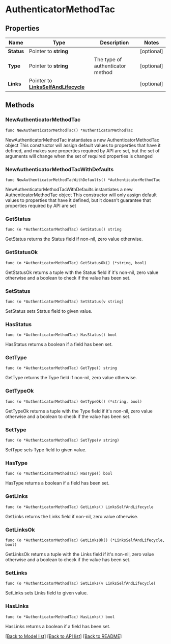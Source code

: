 # AuthenticatorMethodTac

## Properties

Name | Type | Description | Notes
------------ | ------------- | ------------- | -------------
**Status** | Pointer to **string** |  | [optional] 
**Type** | Pointer to **string** | The type of authenticator method | [optional] 
**Links** | Pointer to [**LinksSelfAndLifecycle**](LinksSelfAndLifecycle.md) |  | [optional] 

## Methods

### NewAuthenticatorMethodTac

`func NewAuthenticatorMethodTac() *AuthenticatorMethodTac`

NewAuthenticatorMethodTac instantiates a new AuthenticatorMethodTac object
This constructor will assign default values to properties that have it defined,
and makes sure properties required by API are set, but the set of arguments
will change when the set of required properties is changed

### NewAuthenticatorMethodTacWithDefaults

`func NewAuthenticatorMethodTacWithDefaults() *AuthenticatorMethodTac`

NewAuthenticatorMethodTacWithDefaults instantiates a new AuthenticatorMethodTac object
This constructor will only assign default values to properties that have it defined,
but it doesn't guarantee that properties required by API are set

### GetStatus

`func (o *AuthenticatorMethodTac) GetStatus() string`

GetStatus returns the Status field if non-nil, zero value otherwise.

### GetStatusOk

`func (o *AuthenticatorMethodTac) GetStatusOk() (*string, bool)`

GetStatusOk returns a tuple with the Status field if it's non-nil, zero value otherwise
and a boolean to check if the value has been set.

### SetStatus

`func (o *AuthenticatorMethodTac) SetStatus(v string)`

SetStatus sets Status field to given value.

### HasStatus

`func (o *AuthenticatorMethodTac) HasStatus() bool`

HasStatus returns a boolean if a field has been set.

### GetType

`func (o *AuthenticatorMethodTac) GetType() string`

GetType returns the Type field if non-nil, zero value otherwise.

### GetTypeOk

`func (o *AuthenticatorMethodTac) GetTypeOk() (*string, bool)`

GetTypeOk returns a tuple with the Type field if it's non-nil, zero value otherwise
and a boolean to check if the value has been set.

### SetType

`func (o *AuthenticatorMethodTac) SetType(v string)`

SetType sets Type field to given value.

### HasType

`func (o *AuthenticatorMethodTac) HasType() bool`

HasType returns a boolean if a field has been set.

### GetLinks

`func (o *AuthenticatorMethodTac) GetLinks() LinksSelfAndLifecycle`

GetLinks returns the Links field if non-nil, zero value otherwise.

### GetLinksOk

`func (o *AuthenticatorMethodTac) GetLinksOk() (*LinksSelfAndLifecycle, bool)`

GetLinksOk returns a tuple with the Links field if it's non-nil, zero value otherwise
and a boolean to check if the value has been set.

### SetLinks

`func (o *AuthenticatorMethodTac) SetLinks(v LinksSelfAndLifecycle)`

SetLinks sets Links field to given value.

### HasLinks

`func (o *AuthenticatorMethodTac) HasLinks() bool`

HasLinks returns a boolean if a field has been set.


[[Back to Model list]](../README.md#documentation-for-models) [[Back to API list]](../README.md#documentation-for-api-endpoints) [[Back to README]](../README.md)


